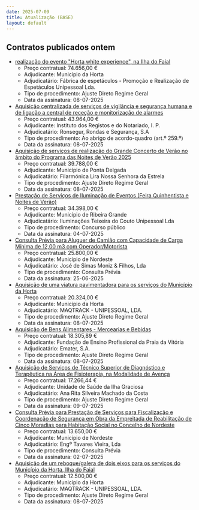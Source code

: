 ```yaml
---
date: 2025-07-09
title: Atualização (BASE)
layout: default
---
```

## Contratos publicados ontem

* [realização do evento "Horta white experience", na Ilha do Faial](https://www.base.gov.pt/Base4/pt/detalhe/?type=contratos&id=11565176)
  * Preço contratual: 74.656,00 €
  * Adjudicante: Município da Horta
  * Adjudicatário: Fábrica de espetáculos - Promoção e Realização de Espetáculos Unipessoal Lda.
  * Tipo de procedimento: Ajuste Direto Regime Geral
  * Data da assinatura: 08-07-2025
* [Aquisição centralizada de serviços de vigilância e segurança humana e de ligação a central de receção e monitorização de alarmes](https://www.base.gov.pt/Base4/pt/detalhe/?type=contratos&id=11562642)
  * Preço contratual: 43.964,00 €
  * Adjudicante: Instituto dos Registos e do Notariado, I. P. 
  * Adjudicatário: Ronsegur, Rondas e Segurança, S.A
  * Tipo de procedimento: Ao abrigo de acordo-quadro (art.º 259.º)
  * Data da assinatura: 08-07-2025
* [Aquisição de serviços de realização do Grande Concerto de Verão no âmbito do Programa das Noites de Verão 2025](https://www.base.gov.pt/Base4/pt/detalhe/?type=contratos&id=11563245)
  * Preço contratual: 39.788,00 €
  * Adjudicante: Município de Ponta Delgada
  * Adjudicatário: Filarmónica Lira Nossa Senhora da Estrela 
  * Tipo de procedimento: Ajuste Direto Regime Geral
  * Data da assinatura: 08-07-2025
* [Prestação de Serviços de Iluminação de Eventos (Feira Quinhentista e Noites de Verão)](https://www.base.gov.pt/Base4/pt/detalhe/?type=contratos&id=11564572)
  * Preço contratual: 34.398,00 €
  * Adjudicante: Município de Ribeira Grande
  * Adjudicatário: Iluminações Teixeira do Couto Unipessoal Lda
  * Tipo de procedimento: Concurso público
  * Data da assinatura: 04-07-2025
* [Consulta Prévia para Aluguer de Camião com Capacidade de Carga Mínima de 12,00 m3 com Operador/Motorista](https://www.base.gov.pt/Base4/pt/detalhe/?type=contratos&id=11563783)
  * Preço contratual: 25.800,00 €
  * Adjudicante: Município de Nordeste
  * Adjudicatário: José de Simas Moniz & Filhos, Lda
  * Tipo de procedimento: Consulta Prévia
  * Data da assinatura: 25-06-2025
* [Aquisição de uma viatura pavimentadora para os serviços do Município da Horta](https://www.base.gov.pt/Base4/pt/detalhe/?type=contratos&id=11563371)
  * Preço contratual: 20.324,00 €
  * Adjudicante: Município da Horta
  * Adjudicatário: MAQTRACK - UNIPESSOAL, LDA.
  * Tipo de procedimento: Ajuste Direto Regime Geral
  * Data da assinatura: 08-07-2025
* [Aquisição de Bens Alimentares - Mercearias e Bebidas](https://www.base.gov.pt/Base4/pt/detalhe/?type=contratos&id=11563108)
  * Preço contratual: 18.305,89 €
  * Adjudicante: Fundação de Ensino Profissional da Praia da Vitória
  * Adjudicatário: Emater, S.A.
  * Tipo de procedimento: Ajuste Direto Regime Geral
  * Data da assinatura: 08-07-2025
* [Aquisição de Serviços de Técnico Superior de Diagnóstico e Terapêutica na Área de Fisioterapia, na Modalidade de Avença](https://www.base.gov.pt/Base4/pt/detalhe/?type=contratos&id=11563917)
  * Preço contratual: 17.266,44 €
  * Adjudicante: Unidade de Saúde da Ilha Graciosa
  * Adjudicatário: Ana Rita Silveira Machado da Costa
  * Tipo de procedimento: Ajuste Direto Regime Geral
  * Data da assinatura: 09-07-2025
* [Consulta Prévia para Prestação de Serviços para Fiscalização e Coordenação de Segurança em Obra da Empreitada de Reabilitação de Cinco Moradias para Habitação Social no Concelho de Nordeste](https://www.base.gov.pt/Base4/pt/detalhe/?type=contratos&id=11563736)
  * Preço contratual: 13.650,00 €
  * Adjudicante: Município de Nordeste
  * Adjudicatário: Engº Tavares Vieira, Lda
  * Tipo de procedimento: Consulta Prévia
  * Data da assinatura: 02-07-2025
* [Aquisição de um reboque/galera de dois eixos para os serviços do Município da Horta, Ilha do Faial](https://www.base.gov.pt/Base4/pt/detalhe/?type=contratos&id=11565050)
  * Preço contratual: 12.500,00 €
  * Adjudicante: Município da Horta
  * Adjudicatário: MAQTRACK - UNIPESSOAL, LDA.
  * Tipo de procedimento: Ajuste Direto Regime Geral
  * Data da assinatura: 08-07-2025

